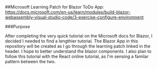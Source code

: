 ##Microsoft Learning Patch for Blazor ToDo App: https://docs.microsoft.com/en-us/learn/modules/build-blazor-webassembly-visual-studio-code/3-exercise-configure-enviromnent

###Purpose
<p>
    After completing the very quick tutorial on the Microsoft docs for Blazor, I decided I needed to find a lengthier tutorial. The Blazor App in this repository will be created as I go through the learning patch linked in the header. I hope to better understand the blazor components. I also plan to follow this tutorial with the React online tutorial, as I'm sensing a familar pattern between the two. 
</p>